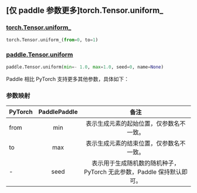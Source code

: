 ## [仅 paddle 参数更多]torch.Tensor.uniform_

### [torch.Tensor.uniform_](https://pytorch.org/docs/stable/generated/torch.Tensor.uniform_.html#torch-tensor-uniform)

```python
torch.Tensor.uniform_(from=0, to=1)
```

### [paddle.Tensor.uniform](https://www.paddlepaddle.org.cn/documentation/docs/zh/develop/api/paddle/Tensor_cn.html#uniform-min-1-0-max-1-0-seed-0-name-none)

```python
paddle.Tensor.uniform(min=- 1.0, max=1.0, seed=0, name=None)
```

Paddle 相比 PyTorch 支持更多其他参数，具体如下：

### 参数映射

| PyTorch | PaddlePaddle |                             备注                             |
| ------- | :----------: | :----------------------------------------------------------: |
| from    |     min      |           表示生成元素的起始位置，仅参数名不一致。           |
| to      |     max      |           表示生成元素的结束位置，仅参数名不一致。           |
| -       |     seed     | 表示用于生成随机数的随机种子，PyTorch 无此参数，Paddle 保持默认即可。 |
